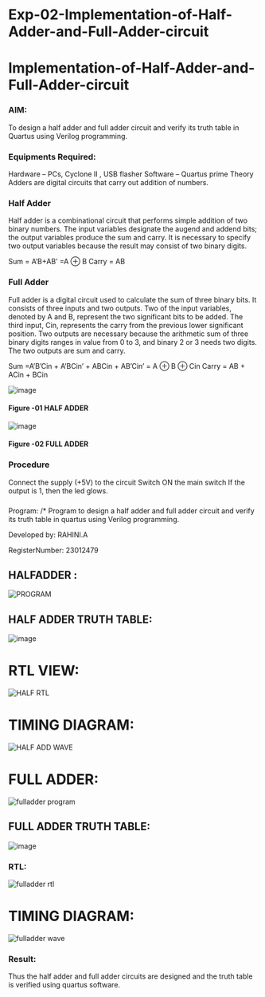 # Exp-02-Implementation-of-Half-Adder-and-Full-Adder-circuit

# Implementation-of-Half-Adder-and-Full-Adder-circuit
### AIM:
To design a half adder and full adder circuit and verify its truth table in Quartus using Verilog programming.

### Equipments Required:
Hardware – PCs, Cyclone II , USB flasher
Software – Quartus prime
Theory
Adders are digital circuits that carry out addition of numbers.

### Half Adder
Half adder is a combinational circuit that performs simple addition of two binary numbers. The input variables designate the augend and addend bits; the output variables produce the sum and carry. It is necessary to specify two output variables because the result may consist of two binary digits.

Sum = A’B+AB’ =A ⊕ B Carry = AB

### Full Adder
Full adder is a digital circuit used to calculate the sum of three binary bits. It consists of three inputs and two outputs. Two of the input variables, denoted by A and B, represent the two significant bits to be added. The third input, Cin, represents the carry from the previous lower significant position. Two outputs are necessary because the arithmetic sum of three binary digits ranges in value from 0 to 3, and binary 2 or 3 needs two digits. The two outputs are sum and carry.

Sum =A’B’Cin + A’BCin’ + ABCin + AB’Cin’ = A ⊕ B ⊕ Cin Carry = AB + ACin + BCin

 ![image](https://user-images.githubusercontent.com/36288975/163552156-a13e5a56-c638-4110-97d9-8896907c8d25.png)

#### Figure -01 HALF ADDER 


![image](https://user-images.githubusercontent.com/36288975/163552057-b3547877-6d07-45b4-b7e0-bcfebfad9e1d.png)

#### Figure -02 FULL ADDER 

### Procedure

Connect the supply (+5V) to the circuit
Switch ON the main switch
If the output is 1, then the led glows.
### 
Program:
/*
Program to design a half adder and full adder circuit and verify its truth table in quartus using Verilog programming.

Developed by: RAHINI.A


RegisterNumber:  23012479



## HALFADDER :

![PROGRAM](https://github.com/RahiniAchudhan/Exp-02-Implementation-of-Half-Adder-and-Full-Adder-circuit/assets/145742838/08775b58-3d33-40f4-b24b-f8a9136fd34f)


## HALF ADDER TRUTH TABLE:

![image](https://github.com/RahiniAchudhan/Exp-02-Implementation-of-Half-Adder-and-Full-Adder-circuit/assets/145742838/90aa02eb-ef8f-42b5-a7cb-70ee086e5ef9)

# RTL VIEW:
![HALF RTL](https://github.com/RahiniAchudhan/Exp-02-Implementation-of-Half-Adder-and-Full-Adder-circuit/assets/145742838/5967f021-e853-49fb-89d9-dd12969b5734)

# TIMING DIAGRAM:
![HALF ADD WAVE](https://github.com/RahiniAchudhan/Exp-02-Implementation-of-Half-Adder-and-Full-Adder-circuit/assets/145742838/1d004437-bbbe-4ac8-a716-d702a987e757)


# FULL ADDER:

![fulladder program](https://github.com/RahiniAchudhan/Exp-02-Implementation-of-Half-Adder-and-Full-Adder-circuit/assets/145742838/0c709b49-be55-43c7-aaf2-78864a232a47)

## FULL ADDER TRUTH TABLE:

![image](https://github.com/RahiniAchudhan/Exp-02-Implementation-of-Half-Adder-and-Full-Adder-circuit/assets/145742838/44c5b1c7-31b1-4ef7-bd7e-d80aba76b4ee)

### RTL:
![fulladder rtl](https://github.com/RahiniAchudhan/Exp-02-Implementation-of-Half-Adder-and-Full-Adder-circuit/assets/145742838/05aabcdd-9a3c-48a3-a38e-b936f4b5f035)

# TIMING DIAGRAM:

![fulladder wave](https://github.com/RahiniAchudhan/Exp-02-Implementation-of-Half-Adder-and-Full-Adder-circuit/assets/145742838/b55696ad-90ad-4de1-928a-71ea35200fc0)

### Result:

Thus the half adder and full adder circuits are designed and the truth table is verified using quartus software.
